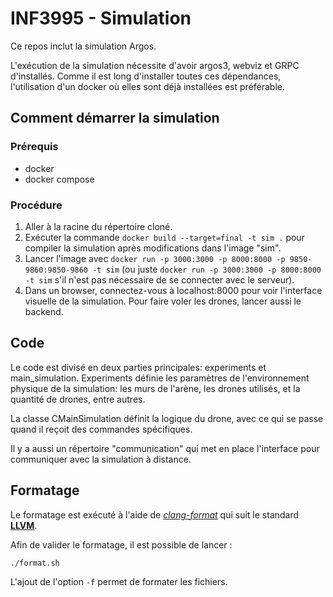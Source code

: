 

# INF3995 - Simulation

Ce repos inclut la simulation Argos.

L'exécution de la simulation nécessite d'avoir argos3, webviz et GRPC d'installés. Comme il est long d'installer toutes ces dépendances, l'utilisation d'un docker où elles sont déjà installées est préférable.

## Comment démarrer la simulation

### Prérequis
- docker 
- docker compose

### Procédure
1. Aller à la racine du répertoire cloné.
2. Exécuter la commande ```docker build --target=final -t sim .``` pour compiler la simulation après modifications dans l'image "sim".
3. Lancer l'image avec ```docker run -p 3000:3000 -p 8000:8000 -p 9850-9860:9850-9860 -t sim``` (ou juste ```docker run -p 3000:3000 -p 8000:8000 -t sim``` s'il n'est pas nécessaire de se connecter avec le serveur).
4. Dans un browser, connectez-vous à localhost:8000 pour voir l'interface visuelle de la simulation. Pour faire voler les drones, lancer aussi le backend.

## Code

Le code est divisé en deux parties principales: experiments et main_simulation. Experiments définie les paramètres de l'environnement physique de la simulation: les murs de l'arène, les drones utilisés, et la quantité de drones, entre autres.

La classe CMainSimulation définit la logique du drone, avec ce qui se passe quand il reçoit des commandes spécifiques.

Il y a aussi un répertoire "communication" qui met en place l'interface pour communiquer avec la simulation à distance.

## Formatage

Le formatage est exécuté à l'aide de [*clang-format*](https://clang.llvm.org/docs/ClangFormat.html) qui suit le
standard [**LLVM**](https://llvm.org/docs/CodingStandards.html).

Afin de valider le formatage, il est possible de lancer :

```bash
./format.sh
```

L'ajout de l'option ``-f`` permet de formater les fichiers.

